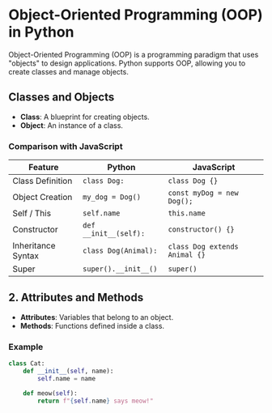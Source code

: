 # Object-Oriented Programming (OOP) in Python

Object-Oriented Programming (OOP) is a programming paradigm that uses "objects" to design applications. Python supports OOP, allowing you to create classes and manage objects.

## Classes and Objects

- **Class**: A blueprint for creating objects.
- **Object**: An instance of a class.

### Comparison with JavaScript

| Feature            | Python                | JavaScript                    |
| ------------------ | --------------------- | ----------------------------- |
| Class Definition   | `class Dog:`          | `class Dog {}`                |
| Object Creation    | `my_dog = Dog()`      | `const myDog = new Dog();`    |
| Self / This        | `self.name`           | `this.name`                   |
| Constructor        | `def __init__(self):` | `constructor() {}`            |
| Inheritance Syntax | `class Dog(Animal):`  | `class Dog extends Animal {}` |
| Super              | `super().__init__()`  | `super()`                     |

## 2. Attributes and Methods

- **Attributes**: Variables that belong to an object.
- **Methods**: Functions defined inside a class.

### Example

```python
class Cat:
    def __init__(self, name):
        self.name = name

    def meow(self):
        return f"{self.name} says meow!"
```
